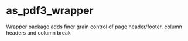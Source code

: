 # as_pdf3_wrapper
Wrapper package adds finer grain control of page header/footer, column headers and column break 
